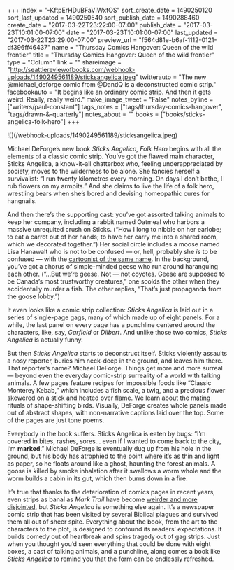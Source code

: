 +++
index = "-KftpErHDuBFaVIWxtOS"
sort_create_date = 1490250120
sort_last_updated = 1490250540
sort_publish_date = 1490288460
create_date = "2017-03-22T23:22:00-07:00"
publish_date = "2017-03-23T10:01:00-07:00"
date = "2017-03-23T10:01:00-07:00"
last_updated = "2017-03-22T23:29:00-07:00"
preview_url = "f564d81e-b6af-1112-0121-df396ff46437"
name = "Thursday Comics Hangover: Queen of the wild frontier"
title = "Thursday Comics Hangover: Queen of the wild frontier"
type = "Column"
link = ""
shareimage = "http://seattlereviewofbooks.com/webhook-uploads/1490249561189/sticksangelica.jpeg"
twitterauto = "The new @michael_deforge comic from @DandQ is a deconstructed comic strip."
facebookauto = "It begins like an ordinary comic strip. And then it gets weird. Really, really weird."
make_image_tweet = "False"
notes_byline = ["writers/paul-constant"]
tags_notes = ["tags/thursday-comics-hangover", "tags/drawn-&amp;-quarterly"]
notes_about = ""
books = ["books/sticks-angelica-folk-hero"]
+++
<p class="image">![](/webhook-uploads/1490249561189/sticksangelica.jpeg)</p>

Michael DeForge’s new book *Sticks Angelica, Folk Hero* begins with all the elements of a classic comic strip. You’ve got the flawed main character, Sticks Angelica, a know-it-all chatterbox who, feeling underappreciated by society, moves to the wilderness to be alone.  She fancies herself a survivalist: “I run twenty kilometres every morning. On days I don’t bathe, I rub flowers on my armpits.” And she claims to live the life of a folk hero, wrestling bears when she’s bored and devising homeopathic cures for hangnails.

And then there’s the supporting cast: you’ve got assorted talking animals to keep her company, including a rabbit named Oatmeal who harbors a massive unrequited crush on Sticks. (“How I long to nibble on her earlobe; to eat a carrot out of her hands; to have her carry me into a shared room, which we decorated together.”) Her social circle includes a moose named Lisa Hanawalt who is not to be confused — or, hell, probably she *is* to be confused — with the [cartoonist of the same name](http://www.seattlereviewofbooks.com/reviews/jealousy-and-gluttony/). In the background, you’ve got a chorus of simple-minded geese who run around haranguing each other. (“…But we’re geese. Not — not coyotes. Geese are supposed to be Canada’s most trustworthy creatures,” one scolds the other when they accidentally murder a fish. The other replies, “That’s just propaganda from the goose lobby.”)

It even looks like a comic strip collection: *Sticks Angelica* is laid out in a series of single-page gags, many of which made up of eight panels. For a while, the last panel on every page has a punchline centered around the characters, like, say, *Garfield* or *Dilbert*. And unlike those two comics, *Sticks Angelica* is actually funny. 

But then *Sticks Angelica* starts to deconstruct itself. Sticks violently assaults a nosy reporter, buries him neck-deep in the ground, and leaves him there. That reporter’s name? Michael DeForge. Things get more and more surreal — beyond even the everyday comic-strip surreality of a world with talking animals. A few pages feature recipes for impossible foods like “Classic Monterey Kebab,” which includes a fish scale, a twig, and a precious flower skewered on a stick and heated over flame. We learn about the mating rituals of shape-shifting birds. Visually, DeForge creates whole panels made out of abstract shapes, with non-narrative captions laid over the top. Some of the pages are just tone poems.

Everybody in the book suffers. Sticks Angelica is eaten by bugs: “I’m covered in bites, rashes, sores… even if I wanted to come back to the city, I’m **marked**.” Michael DeForge is eventually dug up from his hole in the ground, but his body has atrophied to the point where it’s as thin and light as paper, so he floats around like a ghost, haunting the forest animals. A goose is killed by smoke inhalation after it swallows a worm whole and the worm builds a cabin in its gut, which then burns down in a fire.

It’s true that thanks to the deterioration of comics pages in recent years, even strips as banal as *Mark Trail* have become [weirder and more disjointed]( http://www.seattlepi.com/comics-and-games/fun/Mark_Trail/2017-03-13/), but *Sticks Angelica* is something else again. It’s a newspaper comic strip that has been visited by several Biblical plagues and survived them all out of sheer spite. Everything about the book, from the art to the characters to the plot, is designed to confound its readers’ expectations. It builds comedy out of heartbreak and spins tragedy out of gag strips. Just when you thought you’d seen everything that could be done with eight boxes, a cast of talking animals, and a punchline, along comes a book like *Sticks Angelica* to remind you that the form can be endlessly refreshed.
